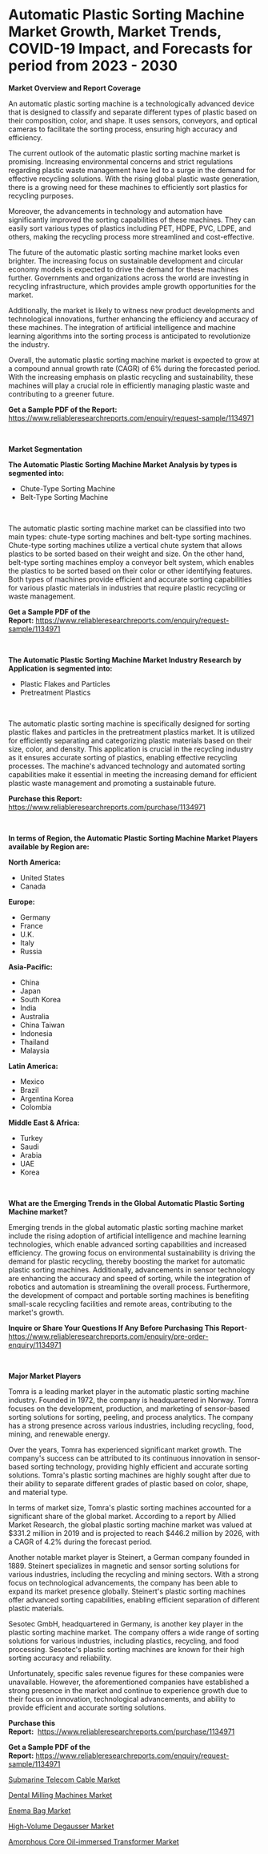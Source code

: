<p><h1>Automatic Plastic Sorting Machine Market Growth, Market Trends, COVID-19 Impact, and Forecasts for period from 2023 - 2030</h1></p><p><strong>Market Overview and Report Coverage</strong></p>
<p><p>An automatic plastic sorting machine is a technologically advanced device that is designed to classify and separate different types of plastic based on their composition, color, and shape. It uses sensors, conveyors, and optical cameras to facilitate the sorting process, ensuring high accuracy and efficiency.</p><p>The current outlook of the automatic plastic sorting machine market is promising. Increasing environmental concerns and strict regulations regarding plastic waste management have led to a surge in the demand for effective recycling solutions. With the rising global plastic waste generation, there is a growing need for these machines to efficiently sort plastics for recycling purposes.</p><p>Moreover, the advancements in technology and automation have significantly improved the sorting capabilities of these machines. They can easily sort various types of plastics including PET, HDPE, PVC, LDPE, and others, making the recycling process more streamlined and cost-effective.</p><p>The future of the automatic plastic sorting machine market looks even brighter. The increasing focus on sustainable development and circular economy models is expected to drive the demand for these machines further. Governments and organizations across the world are investing in recycling infrastructure, which provides ample growth opportunities for the market.</p><p>Additionally, the market is likely to witness new product developments and technological innovations, further enhancing the efficiency and accuracy of these machines. The integration of artificial intelligence and machine learning algorithms into the sorting process is anticipated to revolutionize the industry.</p><p>Overall, the automatic plastic sorting machine market is expected to grow at a compound annual growth rate (CAGR) of 6% during the forecasted period. With the increasing emphasis on plastic recycling and sustainability, these machines will play a crucial role in efficiently managing plastic waste and contributing to a greener future.</p></p>
<p><strong>Get a Sample PDF of the Report:</strong> <a href="https://www.reliableresearchreports.com/enquiry/request-sample/1134971">https://www.reliableresearchreports.com/enquiry/request-sample/1134971</a></p>
<p>&nbsp;</p>
<p><strong>Market Segmentation</strong></p>
<p><strong>The Automatic Plastic Sorting Machine Market Analysis by types is segmented into:</strong></p>
<p><ul><li>Chute-Type Sorting Machine</li><li>Belt-Type Sorting Machine</li></ul></p>
<p>&nbsp;</p>
<p><p>The automatic plastic sorting machine market can be classified into two main types: chute-type sorting machines and belt-type sorting machines. Chute-type sorting machines utilize a vertical chute system that allows plastics to be sorted based on their weight and size. On the other hand, belt-type sorting machines employ a conveyor belt system, which enables the plastics to be sorted based on their color or other identifying features. Both types of machines provide efficient and accurate sorting capabilities for various plastic materials in industries that require plastic recycling or waste management.</p></p>
<p><strong>Get a Sample PDF of the Report:</strong>&nbsp;<a href="https://www.reliableresearchreports.com/enquiry/request-sample/1134971">https://www.reliableresearchreports.com/enquiry/request-sample/1134971</a></p>
<p>&nbsp;</p>
<p><strong>The Automatic Plastic Sorting Machine Market Industry Research by Application is segmented into:</strong></p>
<p><ul><li>Plastic Flakes and Particles</li><li>Pretreatment Plastics</li></ul></p>
<p>&nbsp;</p>
<p><p>The automatic plastic sorting machine is specifically designed for sorting plastic flakes and particles in the pretreatment plastics market. It is utilized for efficiently separating and categorizing plastic materials based on their size, color, and density. This application is crucial in the recycling industry as it ensures accurate sorting of plastics, enabling effective recycling processes. The machine's advanced technology and automated sorting capabilities make it essential in meeting the increasing demand for efficient plastic waste management and promoting a sustainable future.</p></p>
<p><strong>Purchase this Report:</strong>&nbsp; <a href="https://www.reliableresearchreports.com/purchase/1134971">https://www.reliableresearchreports.com/purchase/1134971</a></p>
<p>&nbsp;</p>
<p><strong>In terms of Region, the Automatic Plastic Sorting Machine Market Players available by Region are:</strong></p>
<p>
    <p> <strong> North America: </strong>
        <ul>
            <li>United States</li>
            <li>Canada</li>
        </ul>
        </p> 
    <p> <strong> Europe: </strong>
        <ul>
            <li>Germany</li>
            <li>France</li>
            <li>U.K.</li>
            <li>Italy</li>
            <li>Russia</li>
        </ul>
        </p> 
    <p> <strong> Asia-Pacific: </strong>
        <ul>
            <li>China</li>
            <li>Japan</li>
            <li>South Korea</li>
            <li>India</li>
            <li>Australia</li>
            <li>China Taiwan</li>
            <li>Indonesia</li>
            <li>Thailand</li>
            <li>Malaysia</li>
        </ul>
        </p> 
    <p> <strong> Latin America: </strong>
        <ul>
            <li>Mexico</li>
            <li>Brazil</li>
            <li>Argentina Korea</li>
            <li>Colombia</li>
        </ul>
        </p> 
    <p> <strong> Middle East & Africa: </strong>
        <ul>
            <li>Turkey</li>
            <li>Saudi</li>
            <li>Arabia</li>
            <li>UAE</li>
            <li>Korea</li>
        </ul>
    </p>
    </p>
<p>&nbsp;</p>
<p><strong>What are the Emerging Trends in the Global Automatic Plastic Sorting Machine market?</strong></p>
<p><p>Emerging trends in the global automatic plastic sorting machine market include the rising adoption of artificial intelligence and machine learning technologies, which enable advanced sorting capabilities and increased efficiency. The growing focus on environmental sustainability is driving the demand for plastic recycling, thereby boosting the market for automatic plastic sorting machines. Additionally, advancements in sensor technology are enhancing the accuracy and speed of sorting, while the integration of robotics and automation is streamlining the overall process. Furthermore, the development of compact and portable sorting machines is benefiting small-scale recycling facilities and remote areas, contributing to the market's growth.</p></p>
<p><strong>Inquire or Share Your Questions If Any Before Purchasing This Report</strong>- <a href="https://www.reliableresearchreports.com/enquiry/pre-order-enquiry/1134971">https://www.reliableresearchreports.com/enquiry/pre-order-enquiry/1134971</a></p>
<p>&nbsp;</p>
<p><strong>Major Market Players</strong></p>
<p><p>Tomra is a leading market player in the automatic plastic sorting machine industry. Founded in 1972, the company is headquartered in Norway. Tomra focuses on the development, production, and marketing of sensor-based sorting solutions for sorting, peeling, and process analytics. The company has a strong presence across various industries, including recycling, food, mining, and renewable energy. </p><p>Over the years, Tomra has experienced significant market growth. The company's success can be attributed to its continuous innovation in sensor-based sorting technology, providing highly efficient and accurate sorting solutions. Tomra's plastic sorting machines are highly sought after due to their ability to separate different grades of plastic based on color, shape, and material type.</p><p>In terms of market size, Tomra's plastic sorting machines accounted for a significant share of the global market. According to a report by Allied Market Research, the global plastic sorting machine market was valued at $331.2 million in 2019 and is projected to reach $446.2 million by 2026, with a CAGR of 4.2% during the forecast period.</p><p>Another notable market player is Steinert, a German company founded in 1889. Steinert specializes in magnetic and sensor sorting solutions for various industries, including the recycling and mining sectors. With a strong focus on technological advancements, the company has been able to expand its market presence globally. Steinert's plastic sorting machines offer advanced sorting capabilities, enabling efficient separation of different plastic materials.</p><p>Sesotec GmbH, headquartered in Germany, is another key player in the plastic sorting machine market. The company offers a wide range of sorting solutions for various industries, including plastics, recycling, and food processing. Sesotec's plastic sorting machines are known for their high sorting accuracy and reliability.</p><p>Unfortunately, specific sales revenue figures for these companies were unavailable. However, the aforementioned companies have established a strong presence in the market and continue to experience growth due to their focus on innovation, technological advancements, and ability to provide efficient and accurate sorting solutions.</p></p>
<p><strong>Purchase this Report:</strong>&nbsp;&nbsp;<a href="https://www.reliableresearchreports.com/purchase/1134971">https://www.reliableresearchreports.com/purchase/1134971</a></p>
<p></p>
<p><strong>Get a Sample PDF of the Report:</strong>&nbsp;<a href="https://www.reliableresearchreports.com/enquiry/request-sample/1134971">https://www.reliableresearchreports.com/enquiry/request-sample/1134971</a></p>
<p><p><a href="https://medium.com/@lauryframi644/submarine-telecom-cable-market-insight-market-trends-growth-forecasted-from-2023-to-2030-d1e218a4220c">Submarine Telecom Cable Market</a></p><p><a href="https://www.linkedin.com/pulse/dental-milling-machines-market-size-growth-forecast-from-liqhf/">Dental Milling Machines Market</a></p><p><a href="https://www.linkedin.com/pulse/enema-bag-market-size-share-global-analysis-report-2023-2030-mnfaf/">Enema Bag Market</a></p><p><a href="https://github.com/WillieWoodard/Market-Research-Report-List-1/blob/main/high-volume-degausser-market.md">High-Volume Degausser Market</a></p><p><a href="https://github.com/BryceTownsendr/Market-Research-Report-List-1/blob/main/amorphous-core-oil-immersed-transformer-market.md">Amorphous Core Oil-immersed Transformer Market</a></p></p>
